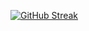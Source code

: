 
[![GitHub Streak](https://streak-stats.demolab.com?user=kaylacampbell1&theme=green-nur&hide_border=true&card_width=1000)](https://git.io/streak-stats)
